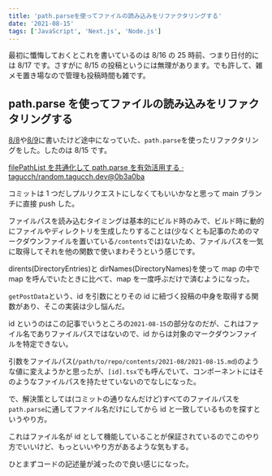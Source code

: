 ```yaml
---
title: 'path.parseを使ってファイルの読み込みをリファクタリングする'
date: '2021-08-15'
tags: ['JavaScript', 'Next.js', 'Node.js']
---
```


最初に懺悔しておくとこれを書いているのは 8/16 の 25 時前、つまり日付的には 8/17 です。さすがに 8/15 の投稿というには無理があります。でも許して、雑メモ置き場なので管理も投稿時間も雑です。

## path.parse を使ってファイルの読み込みをリファクタリングする

[8/8](/posts/2021-08-08)や[8/9](/posts/2021-08-09)に書いたけど途中になっていた、`path.parse`を使ったリファクタリングをした。したのは 8/15 です。

[filePathList を共通化して path\.parse を有効活用する · tagucch/random\.tagucch\.dev@0b3a0ba](https://github.com/tagucch/random.tagucch.dev/commit/0b3a0ba68d8aada91d31f61ca871a2c9757baf1a)

コミットは 1 つだしプルリクエストにしなくてもいいかなと思って main ブランチに直接 push した。

ファイルパスを読み込むタイミングは基本的にビルド時のみで、ビルド時に動的にファイルやディレクトリを生成したりすることは(少なくとも記事のためのマークダウンファイルを置いている`/contents`では)ないため、ファイルパスを一気に取得してそれを他の関数で使いまわそうという感じです。

dirents(DirectoryEntries)と dirNames(DirectoryNames)を使って map の中で map を呼んでいたときに比べて、map を一度呼ぶだけで済むようになった。

`getPostData`という、id を引数にとりその id に紐づく投稿の中身を取得する関数があり、そこの実装は少し悩んだ。

id というのはこの記事でいうところの`2021-08-15`の部分なのだが、これはファイル名でありファイルパスではないので、id からは対象のマークダウンファイルを特定できない。

引数をファイルパス(`/path/to/repo/contents/2021-08/2021-08-15.md`)のような値に変えようかと思ったが、`[id].tsx`でも呼んでいて、コンポーネントにはそのようなファイルパスを持たせていないのでなしになった。

で、解決策としては(コミットの通りなんだけど)すべてのファイルパスを`path.parse`に通してファイル名だけにしてから id と一致しているものを探すというやり方。

これはファイル名が id として機能していることが保証されているのでこのやり方でいいけど、もっといいやり方があるような気もする。

ひとまずコードの記述量が減ったので良い感じになった。
